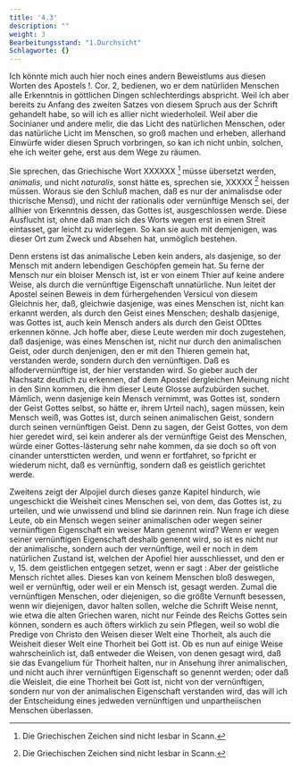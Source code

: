 ```yaml
---
title: '4.3'
description: ""
weight: 3
Bearbeitungsstand: "1.Durchsicht"
Schlagworte: {}
---
```

<!-- Seite 153 -->



Ich könnte mich auch hier noch eines andern
Beweistlums aus diesen Worten des Apostels !. Cor. 2,
bedienen, wo er dem natürliden Menschen alle Erkenntnis
in göttlichen Dingen schlechterdings abspricht.
Weil ich aber bereits zu Anfang des zweiten Satzes
von diesem Spruch aus der Schrift gehandelt habe, so
will ich es allier nicht wiederholeil. Weil aber die
Socinianer und andere melir, die das Licht des natürlichen
Menschen, oder das natürliche Licht im Menschen,
so groß machen und erheben, allerhand Einwürfe wider
diesen Spruch vorbringen, so kan ich nicht unbin, solchen,
ehe ich weiter gehe, erst aus dem Wege zu räumen.

Sie sprechen, das Griechische Wort XXXXXX [^k4f1] müsse<!-- Seite 154 -->
übersetzt werden, *animalis*, und nicht *naturalis*, sonst
hätte es, sprechen sie, XXXXX [^k4f1] heissen müssen. Woraus
sie den Schluß machen, daß es nur der animalisdse oder
thicrische Mensd), und nicht der rationalis oder vernünftige
Mensch sei, der allhier von Erkenntnis dessen, das
Gottes ist, ausgeschlossen werde. Diese Ausflucht ist,
ohne daß man sich des Worts wegen erst in einen Streit
eintasset, gar leicht zu widerlegen. So kan sie auch
mit demjenigen, was dieser Ort zum Zweck und Absehen
hat, unmöglich bestehen.

Denn erstens ist das animalische Leben kein anders,
als dasjenige, so der Mensch mit andern lebendigen Geschöpfen
gemein hat. Su ferne der Mensch nur ein
bloiser Mensch ist, ist er von einem Thier auf keine andere
Weise, als durch die vernünftige Eigenschaft unnatürliche.
Nun leitet der Apostel seinen Beweis in
dem fürhergehenden Versicul von diesem Gleichnis her,
daß, gleichwie dasjenige, was eines Menschen ist, nicht
kan erkannt werden, als durch den Geist eines Menschen;
deshalb dasjenige, was Gottes ist, auch kein Mensch anders
als durch den Geist ODttes erkennen könne. Jch
hoffe aber, diese Leute werden mir doch zugestehen, daß
dasjenige, was eines Menschen ist, nicht nur durch den
animalischen Geist, oder durch denjenigen, den er mit
den Thieren gemein hat, verstanden werde, sondern
durch den vernünftigen. Daß es alfodervernünftige ist,
der hier verstanden wird. So gieber auch der Nachsatz
deutlich zu erkennen, daf dem Apostel dergleichen Meinung
nicht in den Sinn kommen, die ihm dieser Leute
Glosse aufzubürden suchet. Mámlich, wenn dasjenige
kein Mensch vernimmt, was Gottes ist,
sondern der Geist Gottes selbst, so hätte er, ihrem
Urteil nach), sagen müssen, kein Mensch weiß,
was Gottes ist, durch seinen animalischen Geist,
sondern durch seinen vernünftigen Geist. Denn
zu sagen, der Geist Gottes, von dem hier geredet wird,<!-- Seite 155 -->
sei kein anderer als der vernünftige Geist des Menschen,
würde einer Gottes-lästerung sehr nahe kommen, da
sie doch so oft von cinander unterstticten werden, und
wenn er fortfahret, so fpricht er wiederum nicht, daß es
vernünftig, sondern daß es geistlich gerichtet werde.

Zweitens zeigt der Alpojiel durch dieses ganze Kapitel
hindurch, wie ungeschickt die Weisheit cines Menschen
sei, von dem, das Gottes ist, zu urteilen, und
wie unwissend und blind sie darinnen rein. Nun frage
ich diese Leute, ob ein Mensch wegen seiner animalischen
oder wegen seiner vernünftigen Eigenschaft ein weiser
Mann genennt wird? Wenn er wegen seiner vernünftigen
Eigenschaft deshalb genennt wird, so ist es nicht nur
der animalische, sondern auch der vernünftige, weil er
noch in dem natürlichen Zustand ist, welchen der Apofiel
hier ausschliesset, und den er v, 15. dem geistlichen entgegen
setzet, wenn er sagt : Aber der geistliche
Mensch richtet alles. Dieses kan von keinem Menschen
bloß deswegen, weil er vernünftig, oder weil er
ein Mensch ist, gesagt werden. Zumal die vernünftigen
Menschen, oder diejenigen, so die größte Vernunft
besessen, wenn wir diejenigen, davor halten sollen,
welche die Schrift Weise nennt, wie etwa die alten
Griechen waren, nicht nur Feinde des Reichs Gottes
sein können, sondern es auch öfters wirklich zu sein Pflegen,
weil so wobl die Predige von Christo den Weisen
dieser Welt eine Thorheit, als auch die Weisheit
dieser Welt eine Thorheit bei Gott ist. Ob
es nun auf einige Weise wahrscheinlich ist, daß entweder
die Weisen, von denen gesagt wird, daß sie das
Evangelium für Thorheit halten, nur in Ansehung ihrer
animalischen, und nicht auch ihrer vernünftigen Eigenschaft
so genennt werden; oder daß die Weisleit, die
eine Thorheit bei Gott ist, nicht von der vernünftigen,
sondern nur von der animalischen Eigenschaft verstanden
wird, das will ich der Entscheidung eines jedweden vernünftigen<!-- Seite 156 --><!-- content-0122.xml -->
und unpartheiischen Menschen überlassen.


[^k4f1]: Die Griechischen Zeichen sind nicht lesbar in Scann.